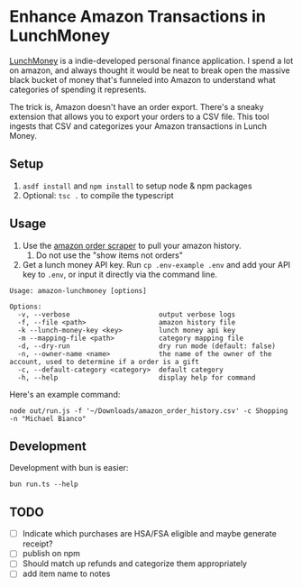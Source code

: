 # Enhance Amazon Transactions in LunchMoney

[LunchMoney](https://mikebian.co/lunchmoney) is a indie-developed personal finance application. I spend a lot on amazon, and always thought it would be neat to break open the massive black bucket of money that's funneled into Amazon to understand what categories of spending it represents.

The trick is, Amazon doesn't have an order export. There's a sneaky extension that allows you to export your orders to a CSV file. This tool ingests that CSV and categorizes your Amazon transactions in Lunch Money.

## Setup

1. `asdf install` and `npm install` to setup node & npm packages
2. Optional: `tsc .` to compile the typescript

## Usage

1. Use the [amazon order scraper](https://github.com/philipmulcahy/azad) to pull your amazon history.
   1. Do not use the "show items not orders"
2. Get a lunch money API key. Run `cp .env-example .env` and add your API key to `.env`, or input it directly via the command line.

```shell
Usage: amazon-lunchmoney [options]

Options:
  -v, --verbose                      output verbose logs
  -f, --file <path>                  amazon history file
  -k --lunch-money-key <key>         lunch money api key
  -m --mapping-file <path>           category mapping file
  -d, --dry-run                      dry run mode (default: false)
  -n, --owner-name <name>            the name of the owner of the account, used to determine if a order is a gift
  -c, --default-category <category>  default category
  -h, --help                         display help for command
```

Here's an example command:

```shell
node out/run.js -f '~/Downloads/amazon_order_history.csv' -c Shopping -n "Michael Bianco"
```

## Development

Development with bun is easier:

```shell
bun run.ts --help
```

## TODO

- [ ] Indicate which purchases are HSA/FSA eligible and maybe generate receipt?
- [ ] publish on npm
- [ ] Should match up refunds and categorize them appropriately
- [ ] add item name to notes